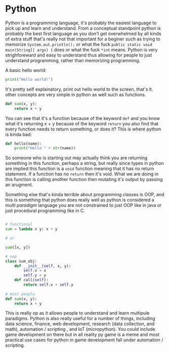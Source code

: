 # Python

Python is a programming language, it's probably the easiest language to pick up and learn and understand. From a conceptual standpoint python is probably the best first language as you don't get overwhelmed by all kinds of extra stuff that's really not that important for a beginer such as trying to memorize `System.out.println();` or what the fuck `public static void main(String[] args) {` does or what the fuck `*int` means. Python is very strighforeward and easy to understand thus allowing for people to just understand programming, rather than memorizing programming.

A basic hello world: 

```python
print("Hello world!")
```

It's pretty self explainatory, print out hello world to the screen, that's it. other concepts are very simple in python as well such as functions.
```python
def sum(x, y):
	return x + y
```

You can see that it's a function because of the keyword `def` and you know what it's returning x + y because of the keyword `return` you also find that every function needs to return something, or does it? This is where python is kinda bad: 

```python
def hello(name):
	print("Hello " + str(name))
```

So someone who is starting out may actually think you are returning something in this function, perhaps a string, but really since types in python are implied this function is a `void` function meaning that it has no return statement. If a function has no `return` then it's void. What we are doing in this function is calling another function then mutating it's output by passing an arugment.

Something else that's kinda terrible about programming classes is OOP, and this is something that python does really well as python is considered a *multi paradigm* language you are not constrained to just OOP like in java or just procedural programming like in C.

```python 

# functional
sum = lambda x y: x + y

# or

sum([x, y])

# oop
class sum_obj:
	def __init__(self, x, y):
		self.x = x
		self.y = y
	def call(self):
		return self.x + self.y
		
# most people
def sum(x, y):
	return x + y

```

This is really op as it allows people to understand and learn multipule paradigms. Python is also really useful for a number of things, including data science, finance, web development, research (data collection, and math), automation / scripting , and IoT (micropython). You could include game development on there but in all reality py game is a meme and most practical use cases for python in game development fall under automation / scripting.
